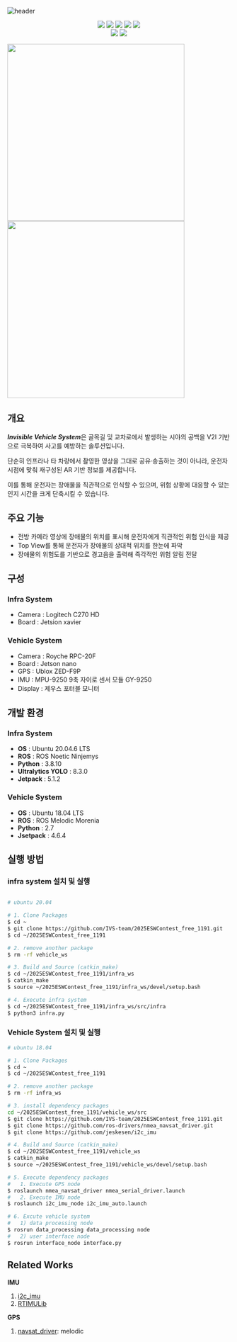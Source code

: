 ![header](https://capsule-render.vercel.app/api?type=waving&height=300&color=gradient&text=Invisible%20Vehicle%20System%20(IVS)&desc=20대쉬었음청년들&descAlign=87&descAlignY=57&fontAlignY=38&fontSize=59)


<p align="center">
  <img src="https://img.shields.io/badge/JetPack-5.1.2%20%7C%204.6.4-yellow"/> 
   <img src="https://img.shields.io/badge/OS-Ubuntu%2020.04%20%7C%2018.04-orange"/>
  <img src="https://img.shields.io/badge/ROS-Noetic%20%7C%20Melodic-blueviolet"/>
  <img src="https://img.shields.io/badge/build-catkin_make-blue"/>
  <img src="https://img.shields.io/badge/language-Python%20%7C%20C++-brightgreen"/> <br>
  <img src="https://img.shields.io/badge/status-prototype-red"/>
  <img src="https://img.shields.io/badge/license-MIT-green"/>
</p>




<p align="left">
  <img src="https://github.com/user-attachments/assets/0b072fcd-7fb2-4f89-8236-fccdbafaf0ad" width="400"/>
  <img src="https://github.com/user-attachments/assets/b662a6a5-d24c-463b-9d00-ca13e4e08930" width="400"/>
</p>


## 개요
***Invisible Vehicle System***은 골목길 및 교차로에서 발생하는 시야의 공백을 V2I 기반으로 극복하여 사고를 예방하는 솔루션입니다.

단순히 인프라나 타 차량에서 촬영한 영상을 그대로 공유·송출하는 것이 아니라, 운전자 시점에 맞춰 재구성된 AR 기반 정보를 제공합니다.

이를 통해 운전자는 장애물을 직관적으로 인식할 수 있으며, 위험 상황에 대응할 수 있는 인지 시간을 크게 단축시킬 수 있습니다.

## 주요 기능
- 전방 카메라 영상에 장애물의 위치를 표시해 운전자에게 직관적인 위험 인식을 제공
- Top View를 통해 운전자가 장애물의 상대적 위치를 한눈에 파악
- 장애물의 위험도를 기반으로 경고음을 출력해 즉각적인 위험 알림 전달  

## 구성
### Infra System
- Camera : Logitech C270 HD
- Board : Jetsion xavier

### Vehicle System
- Camera : Royche RPC-20F
- Board : Jetson nano
- GPS : Ublox ZED-F9P
- IMU : MPU-9250 9축 자이로 센서 모듈 GY-9250
- Display : 제우스 포터블 모니터 

## 개발 환경
### Infra System
- **OS** : Ubuntu 20.04.6 LTS
- **ROS** : ROS Noetic Ninjemys
- **Python** : 3.8.10
- **Ultralytics YOLO** : 8.3.0
- **Jetpack** : 5.1.2

### Vehicle System
- **OS** : Ubuntu 18.04 LTS
- **ROS** : ROS Melodic Morenia
- **Python** : 2.7
- **Jsetpack** : 4.6.4

## 실행 방법
### infra system 설치 및 실행
```bash

# ubuntu 20.04

# 1. Clone Packages
$ cd ~
$ git clone https://github.com/IVS-team/2025ESWContest_free_1191.git
$ cd ~/2025ESWContest_free_1191

# 2. remove another package
$ rm -rf vehicle_ws

# 3. Build and Source (catkin_make)
$ cd ~/2025ESWContest_free_1191/infra_ws
$ catkin_make
$ source ~/2025ESWContest_free_1191/infra_ws/devel/setup.bash

# 4. Execute infra system
$ cd ~/2025ESWContest_free_1191/infra_ws/src/infra
$ python3 infra.py
```
### Vehicle System 설치 및 실행
```bash
# ubuntu 18.04

# 1. Clone Packages
$ cd ~
$ cd ~/2025ESWContest_free_1191

# 2. remove another package
$ rm -rf infra_ws

# 3. install dependency packages
cd ~/2025ESWContest_free_1191/vehicle_ws/src
$ git clone https://github.com/IVS-team/2025ESWContest_free_1191.git
$ git clone https://github.com/ros-drivers/nmea_navsat_driver.git
$ git clone https://github.com/jeskesen/i2c_imu

# 4. Build and Source (catkin_make)
$ cd ~/2025ESWContest_free_1191/vehicle_ws
$ catkin_make
$ source ~/2025ESWContest_free_1191/vehicle_ws/devel/setup.bash

# 5. Execute dependency packages
#   1. Execute GPS node
$ roslaunch nmea_navsat_driver nmea_serial_driver.launch
#   2. Execute IMU node
$ roslaunch i2c_imu_node i2c_imu_auto.launch

# 6. Excute vehicle system
#   1) data processing node
$ rosrun data_processing data_processing node
#   2) user interface node
$ rosrun interface_node interface.py

```

## Related Works

**IMU**   
1. [i2c_imu](https://github.com/jeskesen/i2c_imu#)
2. [RTIMULib](https://github.com/RPi-Distro/RTIMULib#)
   
**GPS**   
1. [navsat_driver](https://github.com/ros-drivers/nmea_navsat_driver): melodic



